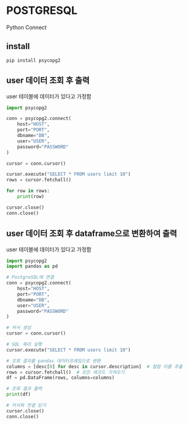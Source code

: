 # POSTGRESQL
Python Connect
## install
```
pip install psycopg2
```

## user 데이터 조회 후 출력
user 테이블에 데이터가 있다고 가정함
```python
import psycopg2

conn = psycopg2.connect(
    host="HOST",
    port="PORT",
    dbname="DB",
    user="USER",
    password="PASSWORD"
)

cursor = conn.cursor()

cursor.execute("SELECT * FROM users limit 10")
rows = cursor.fetchall()

for row in rows:
    print(row)

cursor.close()
conn.close()
```

## user 데이터 조회 후 dataframe으로 변환하여 출력
user 테이블에 데이터가 있다고 가정함
```python
import psycopg2
import pandas as pd

# PostgreSQL에 연결
conn = psycopg2.connect(
    host="HOST",
    port="PORT",
    dbname="DB",
    user="USER",
    password="PASSWORD"
)

# 커서 생성
cursor = conn.cursor()

# SQL 쿼리 실행
cursor.execute("SELECT * FROM users limit 10")

# 조회 결과를 pandas 데이터프레임으로 변환
columns = [desc[0] for desc in cursor.description]  # 컬럼 이름 추출
rows = cursor.fetchall()  # 모든 레코드 가져오기
df = pd.DataFrame(rows, columns=columns)

# 조회 결과 출력
print(df)

# 커서와 연결 닫기
cursor.close()
conn.close()
```
